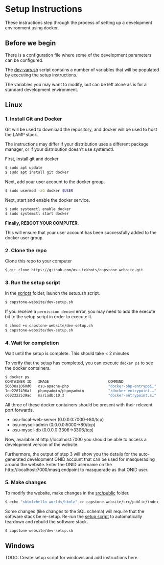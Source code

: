 # Setup Instructions
These instructions step through the process of setting up a development environment using docker. 

## Before we begin
There is a configuration file where some of the development parameters can be configured.

The [dev-vars.sh](../scripts/dev-vars.sh) script contains a number of variables that will be populated by executing the setup instructions. 

The variables you may want to modify, but can be left alone as is for a standard development environment.

## Linux
### 1. Install Git and Docker
Git will be used to download the repository, and docker will be used to host the LAMP stack.

The instructions may differ if your distribution uses a different package manager, or if your distribution doesn't use systemctl.

First, Install git and docker 
``` bash
$ sudo apt update
$ sudo apt install git docker
```
Next, add your user account to the docker group.
``` bash
$ sudo usermod -aG docker $USER
```
Next, start and enable the docker service.
``` bash
$ sudo systemctl enable docker
$ sudo systemctl start docker
```

**Finally, REBOOT YOUR COMPUTER.**

This will ensure that your user account has been successfully added to the docker user group.

### 2. Clone the repo
Clone this repo to your computer
``` bash
$ git clone https://github.com/osu-tekbots/capstone-website.git
```

### 3. Run the setup script
In the [scripts](../scripts) folder, launch the setup.sh script.
``` bash
$ capstone-website/dev-setup.sh
```
If you receive a `permission denied` error, you may need to add the execute bit to the setup script in order to execute it.
``` bash
$ chmod +x capstone-website/dev-setup.sh
$ capstone-website/dev-setup.sh
```

### 4. Wait for completion
Wait until the setup is complete. This should take < 2 minutes

To verify that the setup has completed, you can execute `docker ps` to see the docker containers.
``` bash
$ docker ps
CONTAINER ID   IMAGE                           COMMAND                  CREATED        STATUS        PORTS                                       NAMES
50638a1060d0   osu-apache-php                  "docker-php-entrypoi…"   4 hours ago    Up 4 hours    0.0.0.0:7000->80/tcp, :::7000->80/tcp       osu-local-web-server
1ee2261496af   phpmyadmin/phpmyadmin           "/docker-entrypoint.…"   4 hours ago    Up 4 hours    0.0.0.0:5000->80/tcp, :::5000->80/tcp       osu-mysql-admin
c602322539ac   mariadb:10.3                    "docker-entrypoint.s…"   4 hours ago    Up 4 hours    0.0.0.0:3306->3306/tcp, :::3306->3306/tcp   osu-mysql-db

```
All three of these docker containers should be present with their relevent port forwards.

- osu-local-web-server (0.0.0.0:7000->80/tcp)
- osu-mysql-admin (0.0.0.0:5000->80/tcp)
- osu-mysql-db (0.0.0.0:3306->3306/tcp)

Now, available at http://localhost:7000 you should be able to access a development version of the website. 

Furthermore, the output of step 3 will show you the details for the auto-generated development ONID account that can be used for masquerading around the website. Enter the ONID username on the http://localhost:7000/masq endpoint to masquerade as that ONID user.

### 5. Make changes
To modify the website, make changes in the [src/public](../src/public) folder. 
``` bash
$ echo "<html>hello world</html>" >> capstone-website/src/public/index.html
```

Some changes (like changes to the SQL schema) will require that the software stack be re-setup. Re-run the [setup script](../scripts/dev-setup.sh) to automatically teardown and rebuild the software stack.
``` bash
$ capstone-website/dev-setup.sh
```

## Windows

TODO: Create setup script for windows and add instructions here.